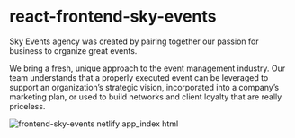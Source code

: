 # react-frontend-sky-events
Sky Events agency was created by pairing together our passion for business to organize great events.

We bring a fresh, unique approach to the event management industry. Our team understands that a properly executed event can be leveraged to support an organization’s strategic vision, incorporated into a company’s marketing plan, or used to build networks and client loyalty that are really priceless.

![frontend-sky-events netlify app_index html](https://user-images.githubusercontent.com/105137625/196853654-50d76e99-b9fa-40e9-b2ea-6208abd435e9.png)
